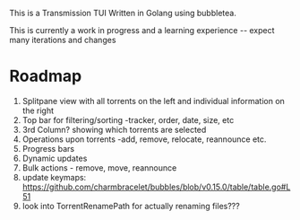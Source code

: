 This is a Transmission TUI Written in Golang using bubbletea.

This is currently a work in progress and a learning experience -- expect many iterations and changes


# Roadmap
1. Splitpane view with all torrents on the left and individual information on the right
2. Top bar for filtering/sorting -tracker, order, date, size, etc
3. 3rd Column? showing which torrents are selected
4. Operations upon torrents -add, remove, relocate, reannounce etc.
5. Progress bars
6. Dynamic updates
7. Bulk actions - remove, move, reannounce
8. update keymaps: https://github.com/charmbracelet/bubbles/blob/v0.15.0/table/table.go#L51
9. look into TorrentRenamePath for actually renaming files???
